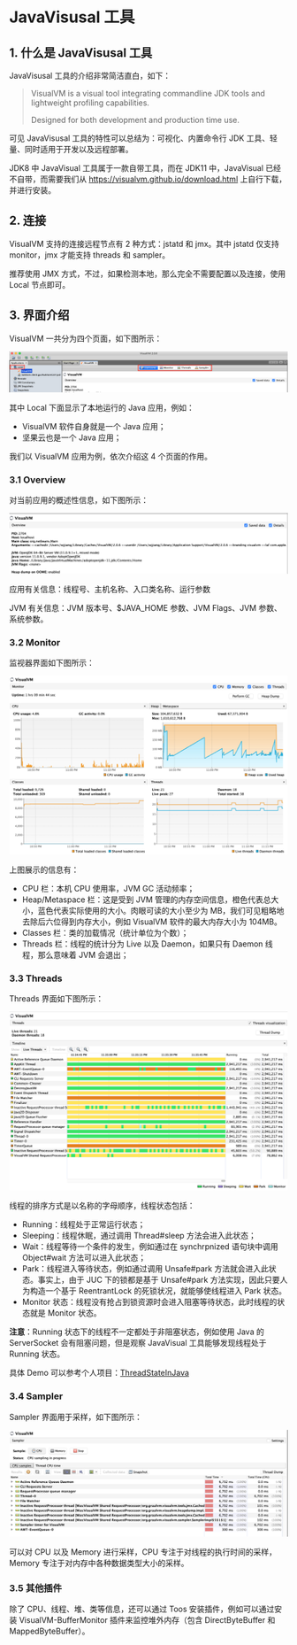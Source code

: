 # JavaVisusal 工具

## 1. 什么是 JavaVisusal 工具

JavaVisusal 工具的介绍非常简洁直白，如下：

> VisualVM is a visual tool integrating commandline JDK tools and lightweight profiling capabilities.
>
> Designed for both development and production time use.

可见 JavaVisusal 工具的特性可以总结为：可视化、内置命令行 JDK 工具、轻量、同时适用于开发以及远程部署。

JDK8 中 JavaVisual 工具属于一款自带工具，而在 JDK11 中，JavaVisual 已经不自带，而需要我们从 https://visualvm.github.io/download.html 上自行下载，并进行安装。

## 2. 连接

VisualVM 支持的连接远程节点有 2 种方式：jstatd 和 jmx。其中 jstatd 仅支持 monitor，jmx 才能支持 threads 和 sampler。

推荐使用 JMX 方式，不过，如果检测本地，那么完全不需要配置以及连接，使用 Local 节点即可。

## 3. 界面介绍

VisualVM 一共分为四个页面，如下图所示：

![image-20210201225009078](./images/image-20210201225009078.png)

其中 Local 下面显示了本地运行的 Java 应用，例如：

- VisualVM 软件自身就是一个 Java 应用；
- 坚果云也是一个 Java 应用；

我们以 VisualVM 应用为例，依次介绍这 4 个页面的作用。

### 3.1 Overview

对当前应用的概述性信息，如下图所示：

![image-20210201231505887](./images/image-20210201231505887.png)

应用有关信息：线程号、主机名称、入口类名称、运行参数

JVM 有关信息：JVM 版本号、$JAVA_HOME 参数、JVM Flags、JVM 参数、系统参数。

### 3.2 Monitor

监视器界面如下图所示：

![image-20210201231914711](./images/image-20210201231914711.png)

上图展示的信息有：

- CPU 栏：本机 CPU 使用率，JVM GC 活动频率；
- Heap/Metaspace 栏：这是受到 JVM 管理的内存空间信息，橙色代表总大小，蓝色代表实际使用的大小。肉眼可读的大小至少为 MB，我们可见粗略地去除后六位得到内存大小，例如 VisualVM 软件的最大内存大小为 104MB。
- Classes 栏：类的加载情况（统计单位为个数）；
- Threads 栏：线程的统计分为 Live 以及 Daemon，如果只有 Daemon 线程，那么意味着 JVM 会退出；

### 3.3 Threads

Threads 界面如下图所示：

![image-20210201233618518](./images/image-20210201233618518.png)

线程的排序方式是以名称的字母顺序，线程状态包括：

- Running：线程处于正常运行状态；
- Sleeping：线程休眠，通过调用 Thread#sleep 方法会进入此状态；
- Wait：线程等待一个条件的发生，例如通过在 synchrpnized 语句块中调用 Object#wait 方法可以进入此状态；
- Park：线程进入等待状态，例如通过调用 Unsafe#park 方法就会进入此状态。事实上，由于 JUC 下的锁都是基于 Unsafe#park 方法实现，因此只要人为构造一个基于 ReentrantLock 的死锁状况，就能够使线程进入 Park 状态。
- Monitor 状态：线程没有抢占到锁资源时会进入阻塞等待状态，此时线程的状态就是 Monitor 状态。

**注意**：Running 状态下的线程不一定都处于非阻塞状态，例如使用 Java 的 ServerSocket 会有阻塞问题，但是观察 JavaVisual 工具能够发现线程处于 Running 状态。

具体 Demo 可以参考个人项目：[ThreadStateInJava](https://github.com/Spongecaptain/ThreadStateInJava)

### 3.4 Sampler

Sampler 界面用于采样，如下图所示：

![image-20210202001155224](./images/image-20210202001155224.png)

可以对 CPU 以及 Memory 进行采样，CPU 专注于对线程的执行时间的采样，Memory 专注于对内存中各种数据类型大小的采样。

### 3.5 其他插件

除了 CPU、线程、堆、类等信息，还可以通过 Toos 安装插件，例如可以通过安装 VisualVM-BufferMonitor 插件来监控堆外内存（包含 DirectByteBuffer 和 MappedByteBuffer）。